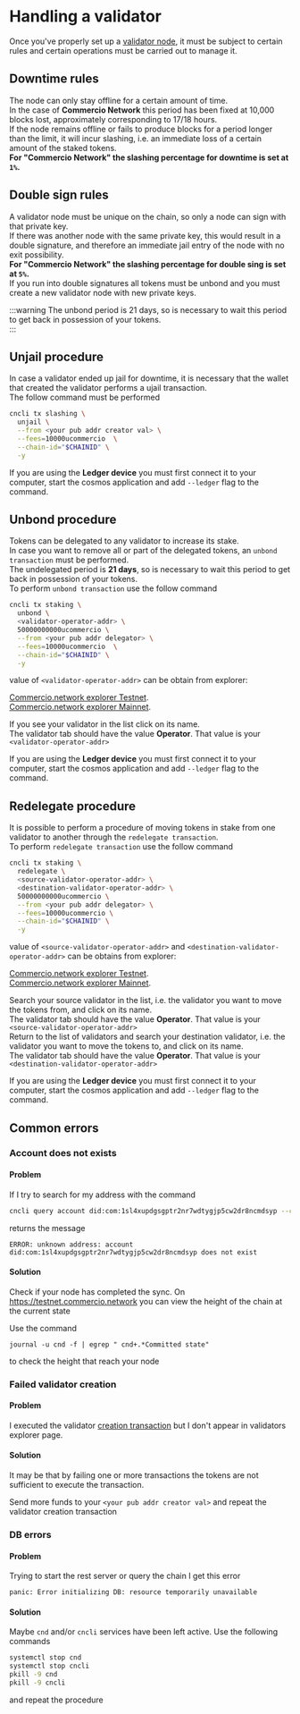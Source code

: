 # Handling a validator
Once you've properly set up a [validator node](validator-node-installation.md), it must be subject to certain rules and certain operations must be carried out to manage it.


## Downtime rules
The node can only stay offline for a certain amount of time.   
In the case of **Commercio Network** this period has been fixed at 10,000 blocks lost, approximately corresponding to 17/18 hours.    
If the node remains offline or fails to produce blocks for a period longer than the limit, it will incur slashing, i.e. an immediate loss of a certain amount of the staked tokens.    
**For "Commercio Network" the slashing percentage for downtime is set at `1%`.**     

## Double sign rules
A validator node must be unique on the chain, so only a node can sign with that private key.   
If there was another node with the same private key, this would result in a double signature, and therefore an immediate jail entry of the node with no exit possibility.   
**For "Commercio Network" the slashing percentage for double sing is set at `5%`.**       
If you run into double signatures all tokens must be unbond and you must create a new validator node with new private keys.    

:::warning
The unbond period is 21 days, so is necessary to wait this period to get back in possession of your tokens.     
:::

## Unjail procedure
In case a validator ended up jail for downtime, it is necessary that the wallet that created the validator performs a ujail transaction.   
The follow command must be performed 

```bash
cncli tx slashing \
  unjail \
  --from <your pub addr creator val> \
  --fees=10000ucommercio  \
  --chain-id="$CHAINID" \
  -y
```

If you are using the **Ledger device** you must first connect it to your computer, start the cosmos application and add `--ledger` flag to the command.


## Unbond procedure
Tokens can be delegated to any validator to increase its stake.      
In case you want to remove all or part of the delegated tokens, an `unbond transaction` must be performed.   
The undelegated period is **21 days**, so is necessary to wait this period to get back in possession of your tokens.     
To perform `unbond transaction` use the follow command

```bash
cncli tx staking \
  unbond \
  <validator-operator-addr> \
  50000000000ucommercio \
  --from <your pub addr delegator> \
  --fees=10000ucommercio  \
  --chain-id="$CHAINID" \
  -y
```

value of `<validator-operator-addr>` can be obtain from explorer:


[Commercio.network explorer Testnet](https://testnet.commercio.network/it/validators).       
[Commercio.network explorer Mainnet](https://mainnet.commercio.network/it/validators).       


If you see your validator in the list click on its name.     
The validator tab should have the value **Operator**. That value is your `<validator-operator-addr>`     
      
If you are using the **Ledger device** you must first connect it to your computer, start the cosmos application and add `--ledger` flag to the command.


## Redelegate procedure
It is possible to perform a procedure of moving tokens in stake from one validator to another through the `redelegate transaction`.     
To perform `redelegate transaction` use the follow command

```bash
cncli tx staking \
  redelegate \
  <source-validator-operator-addr> \
  <destination-validator-operator-addr> \
  50000000000ucommercio \
  --from <your pub addr delegator> \
  --fees=10000ucommercio \
  --chain-id="$CHAINID" \
  -y
```

value of `<source-validator-operator-addr>` and `<destination-validator-operator-addr>` can be obtains from explorer:


[Commercio.network explorer Testnet](https://testnet.commercio.network/it/validators).       
[Commercio.network explorer Mainnet](https://mainnet.commercio.network/it/validators).       


Search your source validator in the list, i.e. the validator you want to move the tokens from, and click on its name.     
The validator tab should have the value **Operator**. That value is your `<source-validator-operator-addr>`     
Return to the list of validators and search your destination validator, i.e. the validator you want to move the tokens to, and click on its name.   
The validator tab should have the value **Operator**. That value is your `<destination-validator-operator-addr>`     

If you are using the **Ledger device** you must first connect it to your computer, start the cosmos application and add `--ledger` flag to the command.

## Common errors

### Account does not exists

#### Problem
If I try to search for my address with the command 

```bash
cncli query account did:com:1sl4xupdgsgptr2nr7wdtygjp5cw2dr8ncmdsyp --chain-id $CHAINID
```

returns the message
```
ERROR: unknown address: account did:com:1sl4xupdgsgptr2nr7wdtygjp5cw2dr8ncmdsyp does not exist
```
#### Solution

Check if your node has completed the sync.
On https://testnet.commercio.network you can view the height of the chain at the current state

Use the command 
```
journal -u cnd -f | egrep " cnd+.*Committed state"
```
to check the height that reach your node

### Failed validator creation

#### Problem

I executed the validator [creation transaction](#_3-create-a-validator) but I don't appear in validators explorer page.

#### Solution

It may be that by failing one or more transactions the tokens are not sufficient to execute the transaction.

Send more funds to your `<your pub addr creator val>` and repeat the validator creation transaction

### DB errors

#### Problem

Trying to start the rest server or query the chain I get this error
```
panic: Error initializing DB: resource temporarily unavailable
```

#### Solution

Maybe `cnd` and/or `cncli` services have been left active.
Use the following commands 

```bash
systemctl stop cnd
systemctl stop cncli
pkill -9 cnd
pkill -9 cncli
```

and repeat the procedure

